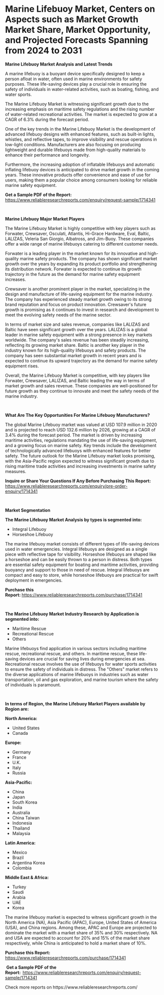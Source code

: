 <p><h1>Marine Lifebuoy Market, Centers on Aspects such as Market Growth Market Share, Market Opportunity, and Projected Forecasts Spanning from 2024 to 2031</h1></p><p><strong>Marine Lifebuoy Market Analysis and Latest Trends</strong></p>
<p><p>A marine lifebuoy is a buoyant device specifically designed to keep a person afloat in water, often used in marine environments for safety purposes. These life-saving devices play a crucial role in ensuring the safety of individuals in water-related activities, such as boating, fishing, and water sports.</p><p>The Marine Lifebuoy Market is witnessing significant growth due to the increasing emphasis on maritime safety regulations and the rising number of water-related recreational activities. The market is expected to grow at a CAGR of 6.3% during the forecast period.</p><p>One of the key trends in the Marine Lifebuoy Market is the development of advanced lifebuoy designs with enhanced features, such as built-in lights, whistles, and reflective tapes, to improve visibility and rescue operations in low-light conditions. Manufacturers are also focusing on producing lightweight and durable lifebuoys made from high-quality materials to enhance their performance and longevity.</p><p>Furthermore, the increasing adoption of inflatable lifebuoys and automatic inflating lifebuoy devices is anticipated to drive market growth in the coming years. These innovative products offer convenience and ease of use for users, making them a popular choice among consumers looking for reliable marine safety equipment.</p></p>
<p><strong>Get a Sample PDF of the Report:&nbsp;</strong> <a href="https://www.reliableresearchreports.com/enquiry/request-sample/1714341">https://www.reliableresearchreports.com/enquiry/request-sample/1714341</a></p>
<p>&nbsp;</p>
<p><strong>Marine Lifebuoy Major Market Players</strong></p>
<p><p>The Marine Lifebuoy Market is highly competitive with key players such as Forwater, Crewsaver, Osculati, Atlantis, Hi-Grace Hardware, Eval, Baltic, LALIZAS, Veleria San Giorgio, Albatross, and Jim-Buoy. These companies offer a wide range of marine lifebuoys catering to different customer needs.</p><p>Forwater is a leading player in the market known for its innovative and high-quality marine safety products. The company has shown significant market growth over the years by expanding its product portfolio and strengthening its distribution network. Forwater is expected to continue its growth trajectory in the future as the demand for marine safety equipment increases.</p><p>Crewsaver is another prominent player in the market, specializing in the design and manufacture of life-saving equipment for the marine industry. The company has experienced steady market growth owing to its strong brand reputation and focus on product innovation. Crewsaver's future growth is promising as it continues to invest in research and development to meet the evolving safety needs of the marine sector.</p><p>In terms of market size and sales revenue, companies like LALIZAS and Baltic have seen significant growth over the years. LALIZAS is a global leader in marine safety equipment with a strong presence in key markets worldwide. The company's sales revenue has been steadily increasing, reflecting its growing market share. Baltic is another key player in the industry known for its high-quality lifebuoys and safety products. The company has seen substantial market growth in recent years and is expected to continue its upward trajectory as the demand for marine safety equipment rises.</p><p>Overall, the Marine Lifebuoy Market is competitive, with key players like Forwater, Crewsaver, LALIZAS, and Baltic leading the way in terms of market growth and sales revenue. These companies are well-positioned for future growth as they continue to innovate and meet the safety needs of the marine industry.</p></p>
<p>&nbsp;</p>
<p><strong>What Are The Key Opportunities For Marine Lifebuoy Manufacturers?</strong></p>
<p><p>The global Marine Lifebuoy market was valued at USD 107.9 million in 2020 and is projected to reach USD 132.6 million by 2026, growing at a CAGR of 3.4% during the forecast period. The market is driven by increasing maritime activities, regulations mandating the use of life-saving equipment, and a growing focus on marine safety. Key trends include the development of technologically advanced lifebuoys with enhanced features for better safety. The future outlook for the Marine Lifebuoy market looks promising, with the Asia-Pacific region expected to witness significant growth due to rising maritime trade activities and increasing investments in marine safety measures.</p></p>
<p><strong>Inquire or Share Your Questions If Any Before Purchasing This Report:</strong> <a href="https://www.reliableresearchreports.com/enquiry/pre-order-enquiry/1714341">https://www.reliableresearchreports.com/enquiry/pre-order-enquiry/1714341</a></p>
<p>&nbsp;</p>
<p><strong>Market Segmentation</strong></p>
<p><strong>The Marine Lifebuoy Market Analysis by types is segmented into:</strong></p>
<p><ul><li>Integral Lifebuoy</li><li>Horseshoe Lifebuoy</li></ul></p>
<p><p>The marine lifebuoy market consists of different types of life-saving devices used in water emergencies. Integral lifebuoys are designed as a single piece with reflective tape for visibility. Horseshoe lifebuoys are shaped like a horseshoe and can be easily thrown to a person in distress. Both types are essential safety equipment for boating and maritime activities, providing buoyancy and support to those in need of rescue. Integral lifebuoys are compact and easy to store, while horseshoe lifebuoys are practical for swift deployment in emergencies.</p></p>
<p><strong>Purchase this Report:&nbsp;</strong><a href="https://www.reliableresearchreports.com/purchase/1714341">https://www.reliableresearchreports.com/purchase/1714341</a></p>
<p>&nbsp;</p>
<p><strong>The Marine Lifebuoy Market Industry Research by Application is segmented into:</strong></p>
<p><ul><li>Maritime Rescue</li><li>Recreational Rescue</li><li>Others</li></ul></p>
<p><p>Marine lifebuoys find application in various sectors including maritime rescue, recreational rescue, and others. In maritime rescue, these life-saving devices are crucial for saving lives during emergencies at sea. Recreational rescue involves the use of lifebuoys for water sports activities to ensure the safety of individuals in distress. The "Others" market refers to the diverse applications of marine lifebuoys in industries such as water transportation, oil and gas exploration, and marine tourism where the safety of individuals is paramount.</p></p>
<p>&nbsp;</p>
<p><strong>In terms of Region, the Marine Lifebuoy Market Players available by Region are:</strong></p>
<p>
    <p> <strong> North America: </strong>
        <ul>
            <li>United States</li>
            <li>Canada</li>
        </ul>
        </p> 
    <p> <strong> Europe: </strong>
        <ul>
            <li>Germany</li>
            <li>France</li>
            <li>U.K.</li>
            <li>Italy</li>
            <li>Russia</li>
        </ul>
        </p> 
    <p> <strong> Asia-Pacific: </strong>
        <ul>
            <li>China</li>
            <li>Japan</li>
            <li>South Korea</li>
            <li>India</li>
            <li>Australia</li>
            <li>China Taiwan</li>
            <li>Indonesia</li>
            <li>Thailand</li>
            <li>Malaysia</li>
        </ul>
        </p> 
    <p> <strong> Latin America: </strong>
        <ul>
            <li>Mexico</li>
            <li>Brazil</li>
            <li>Argentina Korea</li>
            <li>Colombia</li>
        </ul>
        </p> 
    <p> <strong> Middle East & Africa: </strong>
        <ul>
            <li>Turkey</li>
            <li>Saudi</li>
            <li>Arabia</li>
            <li>UAE</li>
            <li>Korea</li>
        </ul>
    </p>
    </p>
<p><p>The marine lifebuoy market is expected to witness significant growth in the North America (NA), Asia Pacific (APAC), Europe, United States of America (USA), and China regions. Among these, APAC and Europe are projected to dominate the market with a market share of 35% and 30% respectively. NA and USA are expected to account for 20% and 15% of the market share respectively, while China is anticipated to hold a market share of 10%.</p></p>
<p><strong>Purchase this Report: </strong><a href="https://www.reliableresearchreports.com/purchase/1714341">https://www.reliableresearchreports.com/purchase/1714341</a></p>
<p>&nbsp;<strong>Get a Sample PDF of the Report:&nbsp;&nbsp;</strong><a href="https://www.reliableresearchreports.com/enquiry/request-sample/1714341">https://www.reliableresearchreports.com/enquiry/request-sample/1714341</a></p>
<p><strong></strong></p>
<p>Check more reports on https://www.reliableresearchreports.com/</p>